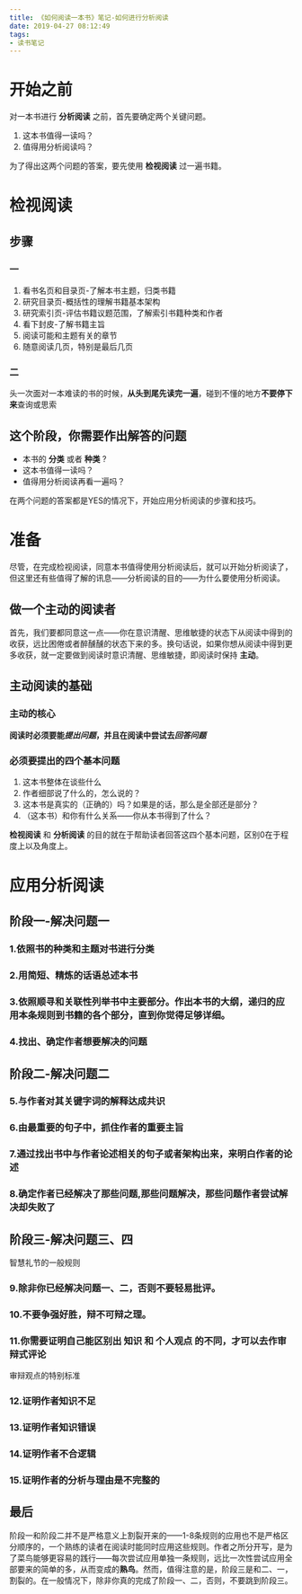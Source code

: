 ```yaml
---
title: 《如何阅读一本书》笔记-如何进行分析阅读
date: 2019-04-27 08:12:49
tags:
- 读书笔记
---
```


# 开始之前

对一本书进行 **分析阅读** 之前，首先要确定两个关键问题。

1. 这本书值得一读吗？
2. 值得用分析阅读吗？

为了得出这两个问题的答案，要先使用 **检视阅读** 过一遍书籍。

# 检视阅读

## 步骤

### 一

1. 看书名页和目录页-了解本书主题，归类书籍
2. 研究目录页-概括性的理解书籍基本架构
3. 研究索引页-评估书籍议题范围，了解索引书籍种类和作者
4. 看下封皮-了解书籍主旨
5. 阅读可能和主题有关的章节
6. 随意阅读几页，特别是最后几页

### 二

头一次面对一本难读的书的时候，**从头到尾先读完一遍**，碰到不懂的地方**不要停下来**查询或思索

## 这个阶段，你需要作出解答的问题

- 本书的 **分类** 或者 **种类** ?
- 这本书值得一读吗？
- 值得用分析阅读再看一遍吗？

在两个问题的答案都是YES的情况下，开始应用分析阅读的步骤和技巧。

# 准备

尽管，在完成检视阅读，同意本书值得使用分析阅读后，就可以开始分析阅读了，但这里还有些值得了解的讯息——分析阅读的目的——为什么要使用分析阅读。

## 做一个主动的阅读者

首先，我们要都同意这一点——你在意识清醒、思维敏捷的状态下从阅读中得到的收获，远比困倦或者醉醺醺的状态下来的多。换句话说，如果你想从阅读中得到更多收获，就一定要做到阅读时意识清醒、思维敏捷，即阅读时保持 **主动**。

## 主动阅读的基础

### 主动的核心

**阅读时必须要能*提出问题*，并且在阅读中尝试去*回答问题***

### 必须要提出的四个基本问题

1. 这本书整体在谈些什么
2. 作者细部说了什么的，怎么说的？
3. 这本书是真实的（正确的）吗？如果是的话，那么是全部还是部分？
4. （这本书）和你有什么关系——你从本书得到了什么？

**检视阅读** 和 **分析阅读** 的目的就在于帮助读者回答这四个基本问题，区别0在于程度上以及角度上。

# 应用分析阅读

## 阶段一-解决问题一

### 1.依照书的种类和主题对书进行分类

### 2.用简短、精炼的话语总述本书

### 3.依照顺寻和关联性列举书中主要部分。作出本书的大纲，递归的应用本条规则到书籍的各个部分，直到你觉得足够详细。

### 4.找出、确定作者想要解决的问题

## 阶段二-解决问题二

### 5.与作者对其关键字词的解释达成共识

### 6.由最重要的句子中，抓住作者的重要主旨

### 7.通过找出书中与作者论述相关的句子或者架构出来，来明白作者的论述

### 8.确定作者已经解决了那些问题,那些问题解决，那些问题作者尝试解决却失败了

## 阶段三-解决问题三、四

智慧礼节的一般规则

### 9.除非你已经解决问题一、二，否则不要轻易批评。

### 10.不要争强好胜，辩不可辩之理。

### 11.你需要证明自己能区别出 **知识** 和 **个人观点** 的不同，才可以去作审辩式评论

审辩观点的特别标准

### 12.证明作者知识不足

### 13.证明作者知识错误

### 14.证明作者不合逻辑

### 15.证明作者的分析与理由是不完整的

## 最后

阶段一和阶段二并不是严格意义上割裂开来的——1-8条规则的应用也不是严格区分顺序的，一个熟练的读者在阅读时能同时应用这些规则。作者之所分开写，是为了菜鸟能够更容易的践行——每次尝试应用单独一条规则，远比一次性尝试应用全部要来的简单的多，从而变成的**熟鸟**。然而，值得注意的是，阶段三是和二、一，割裂的。在一般情况下，除非你真的完成了阶段一、二，否则，不要跳到阶段三。





